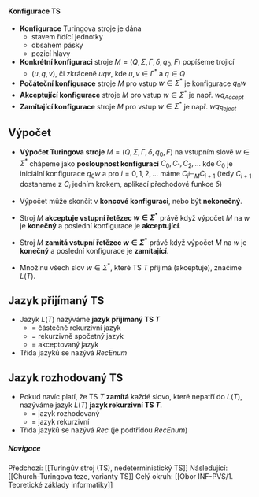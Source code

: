 #### Konfigurace TS
- **Konfigurace** Turingova stroje je dána
	- stavem řídící jednotky
	- obsahem pásky
	- pozicí hlavy
- **Konkrétní konfiguraci** stroje $M = (Q, \Sigma, \Gamma, \delta, q_{0}, F)$ popíšeme trojicí
	- $(u, q, v)$, či zkráceně $uqv$, kde $u,v \in \Gamma^{*}$ a $q \in Q$
- **Počáteční konfigurace** stroje $M$ pro vstup $w \in \Sigma^{*}$ je konfigurace $q_{0}w$
- **Akceptující konfigurace** stroje $M$ pro vstup $w \in \Sigma^{*}$ je např. $wq_{Accept}$
- **Zamítající konfigurace** stroje $M$ pro vstup $w \in \Sigma^{*}$ je např. $wq_{Reject}$
## Výpočet
- **Výpočet Turingova stroje** $M = (Q, \Sigma, \Gamma, \delta, q_{0}, F)$ na vstupním slově $w \in \Sigma^{*}$ chápeme jako **posloupnost konfigurací** $C_{0}, C_{1}, C_{2}, ...$ kde $C_{0}$ je iniciální konfigurace $q_{0}w$ a pro $i = 0,1,2,...$ máme $C_{i} \vdash_{M} C_{i+1}$ (tedy $C_{i+1}$ dostaneme z $C_{i}$ jedním krokem, aplikací přechodové funkce $\delta$)
- Výpočet může skončit v **koncové konfiguraci**, nebo být **nekonečný**.
- Stroj $M$ **akceptuje vstupní řetězec $w \in \Sigma^{*}$** právě když výpočet $M$ na $w$ je **konečný** a poslední konfigurace je **akceptující**.
- Stroj $M$ **zamítá vstupní řetězec $w \in \Sigma^{*}$** právě když výpočet $M$ na $w$ je **konečný** a poslední konfigurace je **zamítající**.

- Množinu všech slov $w \in \Sigma^{*}$, které TS $T$ přijímá (akceptuje), značíme $L(T)$.
## Jazyk přijímaný TS
- Jazyk $L(T)$ nazýváme **jazyk přijímaný TS $T$** 
	- = částečně rekurzivní jazyk
	- = rekurzivně spočetný jazyk
	- = akceptovaný jazyk
- Třída jazyků se nazývá $RecEnum$
## Jazyk rozhodovaný TS
- Pokud navíc platí, že TS $T$ **zamítá** každé slovo, které nepatří do $L(T)$, nazýváme jazyk $L(T)$ **jazyk rekurzivní TS $T$**.
	- = jazyk rozhodovaný
	- = jazyk rekurzivní
- Třída jazyků se nazývá $Rec$ (je podtřídou $RecEnum$)

##### Navigace
Předchozí:  [[Turingův stroj (TS), nedeterministický TS]]
Následující: [[Church-Turingova teze, varianty TS]]
Celý okruh: [[Obor INF-PVS/1. Teoretické základy informatiky]]